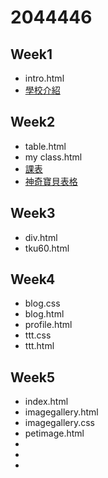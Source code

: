 # 2044446
## Week1
* intro.html
* [學校介紹](http://127.0.0.1:1412/w01/intro.html)


## Week2
* table.html
* my class.html
* [課表]()
* [神奇寶貝表格]()

## Week3
* div.html
* tku60.html

## Week4
* blog.css
* blog.html
*  profile.html
* ttt.css
* ttt.html

## Week5
* index.html
* imagegallery.html
* imagegallery.css
* petimage.html
* 
* 
* 



<!--stackedit_data:
eyJoaXN0b3J5IjpbLTM4ODkyNTUyLDUwNTg3NDk1NF19
-->